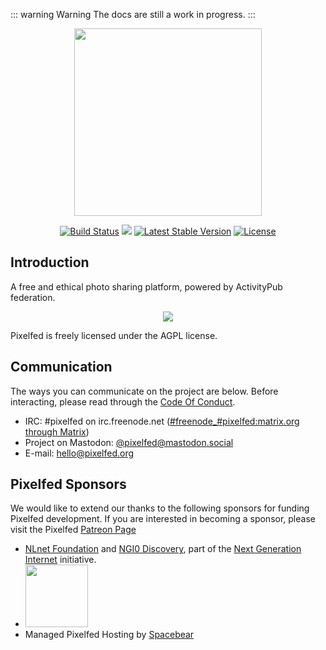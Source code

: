 ::: warning Warning
The docs are still a work in progress.
:::

<p align="center"><img src="https://pixelfed.nyc3.cdn.digitaloceanspaces.com/logos/pixelfed-full-color.svg" width="300px"></p>

<p align="center">
<a href="https://circleci.com/gh/pixelfed/pixelfed"><img src="https://circleci.com/gh/pixelfed/pixelfed.svg?style=svg" alt="Build Status"></a>
<a href="https://codeclimate.com/github/pixelfed/pixelfed/maintainability"><img src="https://api.codeclimate.com/v1/badges/0b038ebb94ab9080ef59/maintainability" /></a>
<a href="https://packagist.org/packages/pixelfed/pixelfed"><img src="https://poser.pugx.org/pixelfed/pixelfed/v/stable.svg" alt="Latest Stable Version"></a>
<a href="https://packagist.org/packages/pixelfed/pixelfed"><img src="https://poser.pugx.org/pixelfed/pixelfed/license.svg" alt="License"></a>
</p>

## Introduction

A free and ethical photo sharing platform, powered by ActivityPub federation.

<p align="center">
<img src="https://pixelfed.nyc3.cdn.digitaloceanspaces.com/media/Screen%20Shot%202019-02-05%20at%206.34.59%20PM.png">
</p>

Pixelfed is freely licensed under the AGPL license.

## Communication

The ways you can communicate on the project are below. Before interacting, please
read through the [Code Of Conduct](CODE_OF_CONDUCT.md).

* IRC: #pixelfed on irc.freenode.net ([#freenode_#pixelfed:matrix.org through
Matrix](https://matrix.to/#/#freenode_#pixelfed:matrix.org))
* Project on Mastodon: [@pixelfed@mastodon.social](https://mastodon.social/@pixelfed)
* E-mail: [hello@pixelfed.org](mailto:hello@pixelfed.org)


## Pixelfed Sponsors

We would like to extend our thanks to the following sponsors for funding Pixelfed development. If you are interested in becoming a sponsor, please visit the Pixelfed [Patreon Page](https://www.patreon.com/dansup/overview)

- [NLnet Foundation](https://nlnet.nl) and [NGI0
Discovery](https://nlnet.nl/discovery/), part of the [Next Generation
Internet](https://ngi.eu) initiative.
- [<img src="https://td-misc-public.s3.amazonaws.com/OscillasLogo.png" width="100px">](https://oscillas.com/)
- Managed Pixelfed Hosting by [Spacebear](https://app.spacebear.ee/)